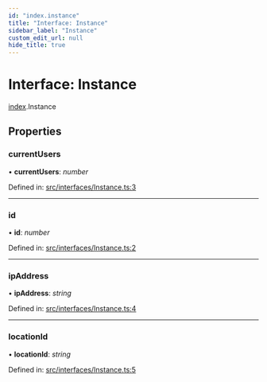 ```yaml
---
id: "index.instance"
title: "Interface: Instance"
sidebar_label: "Instance"
custom_edit_url: null
hide_title: true
---
```


# Interface: Instance

[index](../modules/index.md).Instance

## Properties

### currentUsers

• **currentUsers**: *number*

Defined in: [src/interfaces/Instance.ts:3](https://github.com/xr3ngine/xr3ngine/blob/716a06460/packages/common/src/interfaces/Instance.ts#L3)

___

### id

• **id**: *number*

Defined in: [src/interfaces/Instance.ts:2](https://github.com/xr3ngine/xr3ngine/blob/716a06460/packages/common/src/interfaces/Instance.ts#L2)

___

### ipAddress

• **ipAddress**: *string*

Defined in: [src/interfaces/Instance.ts:4](https://github.com/xr3ngine/xr3ngine/blob/716a06460/packages/common/src/interfaces/Instance.ts#L4)

___

### locationId

• **locationId**: *string*

Defined in: [src/interfaces/Instance.ts:5](https://github.com/xr3ngine/xr3ngine/blob/716a06460/packages/common/src/interfaces/Instance.ts#L5)

